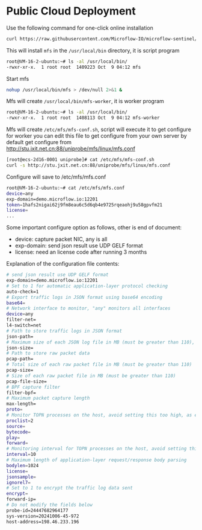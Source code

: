 # Public Cloud Deployment

Use the following command for one-click online installation

```bash
curl https://raw.githubusercontent.com/Microflow-IO/microflow-sentinel/refs/heads/main/mfs-install.sh | bash -x
```

This will install `mfs` in the `/usr/local/bin` directory, it is script program

```bash
root@VM-16-2-ubuntu:~# ls -al /usr/local/bin/
-rwxr-xr-x.  1 root root  1409223 Oct  9 04:12 mfs
```

Start mfs

```bash
nohup /usr/local/bin/mfs > /dev/null 2>&1 &
```

Mfs will create `/usr/local/bin/mfs-worker`, it is worker program

```bash
root@VM-16-2-ubuntu:~# ls -al /usr/local/bin/
-rwxr-xr-x.  1 root root  1408113 Oct  9 04:12 mfs-worker
```

Mfs will create `/etc/mfs/mfs-conf.sh`, script will execute it to get configure for worker
you can edit this file to get configure from your own server
by default get configure from http://stu.jxit.net.cn:88/uniprobe/mfs/linux/mfs.conf

```bash
[root@ecs-2d16-0001 uniprobe]# cat /etc/mfs/mfs-conf.sh 
curl -s http://stu.jxit.net.cn:88/uniprobe/mfs/linux/mfs.conf
```

Configure will save to /etc/mfs/mfs.conf

```bash
root@VM-16-2-ubuntu:~# cat /etc/mfs/mfs.conf 
device=any
exp-domain=demo.microflow.io:12201
token=1hafs2nigai62j9fm8eau6c5d6qb4e9725rqeaohj9u58gpvfm21
license=
...
```
Some important configure option as follows, other is end of document:

- device:  capture packet NIC, any is all
- exp-domain:  send json result use UDP GELF format
- license:  need an license code after running 3 months

Explanation of the configuration file contents:

```bash
# send json result use UDP GELF format
exp-domain=demo.microflow.io:12201
# Set to 1 for automatic application-layer protocol checking
auto-check=1
# Export traffic logs in JSON format using base64 encoding
base64=
# Network interface to monitor, "any" monitors all interfaces
device=any
filter-net=
l4-switch=net
# Path to store traffic logs in JSON format
json-path=
# Maximum size of each JSON log file in MB (must be greater than 110), fixed at 50MB per file
json-size=
# Path to store raw packet data
pcap-path=
# Total size of each raw packet file in MB (must be greater than 110)
pcap-size=
# Size of each raw packet file in MB (must be greater than 110)
pcap-file-size=
# BPF capture filter
filter-bpf=
# Maximum packet capture length
max-length=
proto=
# Monitor TOPN processes on the host, avoid setting this too high, as each process sends data once per minute
proclist=2
source=
bytecode=
play=
forward=
# Monitoring interval for TOPN processes on the host, avoid setting this too high
interval=10
# Maximum length of application-layer request/response body parsing
bodylen=1024
license=
jsonsample=
ignorel7=
# Set to 1 to encrypt the traffic log data sent
encrypt=
forward-ip=
# Do not modify the fields below
probe-id=24447682964177
sys-version=20241006-45-972
host-address=198.46.233.196
```

